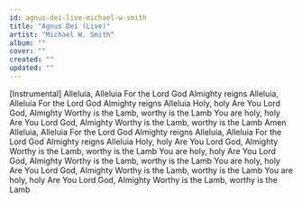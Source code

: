 ```yaml
---
id: agnus-dei-live-michael-w-smith
title: "Agnus Dei (Live)"
artist: "Michael W. Smith"
album: ""
cover: ""
created: ""
updated: ""
---
```


[Instrumental]
Alleluia, Alleluia
For the Lord God Almighty reigns
Alleluia, Alleluia
For the Lord God Almighty reigns
Alleluia
Holy, holy
Are You Lord God, Almighty
Worthy is the Lamb, worthy is the Lamb
You are holy, holy
Are You Lord God, Almighty
Worthy is the Lamb, worthy is the Lamb
Amen
Alleluia, Alleluia
For the Lord God Almighty reigns
Alleluia, Alleluia
For the Lord God Almighty reigns
Alleluia
Holy, holy
Are You Lord God, Almighty
Worthy is the Lamb, worthy is the Lamb
You are holy, holy
Are You Lord God, Almighty
Worthy is the Lamb, worthy is the Lamb
You are holy, holy
Are You Lord God, Almighty
Worthy is the Lamb, worthy is the Lamb
You are holy, holy
Are You Lord God, Almighty
Worthy is the Lamb, worthy is the Lamb